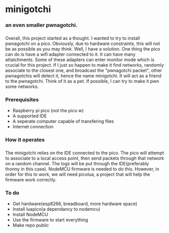 # minigotchi
###
### an even smaller pwnagotchi.
###
Overall, this project started as a thought. I wanted to try to install pwnagotchi on a pico. Obviously, due to hardware constraints, this will not be as possible as you may think. Well, I have a solution. One thing the pico can do is have a wifi adapter connected to it. It can have many attatchments. Some of these adapters can enter monitor mode which is crucial for this project. If I just so happen to make it find networks, randomly associate to the closest one, and broadcast the "pwnagotchi packet", other pwnagotchis will detect it, hence the name minigotchi. It will act as a friend to the pwnagotchi. Think of it as a pet. If possible, I can try to make it pwn some networks.
###
### Prerequisites
- Raspberry pi pico (not the pico w)
- A supported IDE
- A seperate computer capable of transfering files
- Internet connection
###

### How it operates
###
The minigotchi relies on the IDE connected to the pico. The pico will attempt to associate to a local access point, then send packets through that network on a random channel. The logs will be put through the IDE(preferably thonny in this case). NodeMCU firmware is needed to do this. However, in order for this to work, we will need picolua, a project that will help the firmware work correctly.
###
### To do
- Get hardware(esp8266, breadboard, more hardware space)
- Install luapico(a dependancy to nodemcu)
- Install NodeMCU
- Use the firmware to start everything
- Make repo public
###
